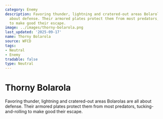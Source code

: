 ```yaml
---
category: Enemy
description: Favoring thunder, lightning and cratered-out areas Bolarolas are all
  about defense. Their armored plates protect them from most predators, tucking-and-rolling
  to make good their escape.
image: ../images/thorny-bolarola.png
last_updated: '2025-09-17'
name: Thorny Bolarola
source: WFCD
tags:
- Neutral
- Enemy
tradable: false
type: Neutral
---
```


# Thorny Bolarola

Favoring thunder, lightning and cratered-out areas Bolarolas are all about defense. Their armored plates protect them from most predators, tucking-and-rolling to make good their escape.


